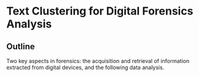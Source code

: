 # Text Clustering for Digital Forensics Analysis

## Outline
Two key aspects in forensics: the acquisition and retrieval of information
extracted from digital devices, and the following data analysis.
